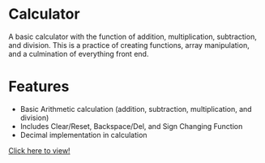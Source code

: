 # Calculator
A basic calculator with the function of addition, multiplication, subtraction, and division. This is a practice of creating functions, array manipulation, and a culmination of everything front end.

# Features
- Basic Arithmetic calculation (addition, subtraction, multiplication, and division)
- Includes Clear/Reset, Backspace/Del, and Sign Changing Function
- Decimal implementation in calculation

[Click here to view!](https://rapolss.github.io/Calculator/)
